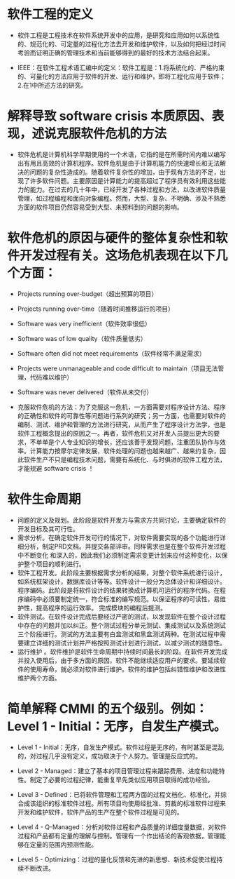 # 软件工程的定义
 - 软件工程是工程技术在软件系统开发中的应用，是研究和应用如何以系统性的、规范化的、可定量的过程化方法去开发和维护软件，以及如何把经过时间考验而证明正确的管理技术和当前能够得到的最好的技术方法结合起来。

 - IEEE：在软件工程术语汇编中的定义：软件工程是：1.将系统化的、严格约束的、可量化的方法应用于软件的开发、运行和维护，即将工程化应用于软件；2.在1中所述方法的研究。

# 解释导致 software crisis 本质原因、表现，述说克服软件危机的方法
 - 软件危机是计算机科学早期使用的一个术语，它指的是在所需时间内难以编写出有用且高效的计算机程序。软件危机是由于计算机能力的快速增长和无法解决的问题的复杂性造成的。随着软件复杂性的增加，由于现有方法的不足，出现了许多软件问题。主要原因是计算能力的提高超过了程序员有效利用这些能力的能力。在过去的几十年中，已经开发了各种过程和方法，以改进软件质量管理，如过程编程和面向对象编程。然而，大型、复杂、不明确、涉及不熟悉方面的软件项目仍然容易受到大型、未预料到的问题的影响。

# 软件危机的原因与硬件的整体复杂性和软件开发过程有关。这场危机表现在以下几个方面：

 - Projects running over-budget（超出预算的项目）

 - Projects running over-time（随着时间推移运行的项目）

 - Software was very inefficient（软件效率很低）

 - Software was of low quality（软件质量低劣）

 - Software often did not meet requirements（软件经常不满足需求）

 - Projects were unmanageable and code difficult to maintain（项目无法管理，代码难以维护）

 - Software was never delivered（软件从未交付）

 - 克服软件危机的方法：为了克服这一危机，一方面需要对程序设计方法、程序的正确性和软件的可靠性等问题进行系列的研究；另一方面，也需要对软件的编制、测试、维护和管理的方法进行研究，从而产生了程序设计方法学，也是软件工程概念提出的原因之一。再者，软件危机又对开发人员提出更大的要求，不单单是个人专业知识的增长，还应该善于发现问题，注重团队协作与效率。计算能力按摩尔定律发展，软件处理的问题也越来越广、越来约复杂，因此软件生产不只是编程技术问题，需要有系统化、与时俱进的软件工程方法，才能规避 software crisis ！

# 软件生命周期
 - 问题的定义及规划。此阶段是软件开发方与需求方共同讨论，主要确定软件的开发目标及其可行性。
 - 需求分析。在确定软件开发可行的情况下，对软件需要实现的各个功能进行详细分析，制定PRD文档。并提交各部评审。同样需求也是在整个软件开发过程中不断变化  和深入的，因此我们必须制定需求变更计划来应付这种变化，以保护整个项目的顺利进行。
 - 软件工程开发。此阶段主要根据需求分析的结果，对整个软件系统进行设计，如系统框架设计，数据库设计等等。软件设计一般分为总体设计和详细设计。
程序编码。此阶段是将软件设计的结果转换成计算机可运行的程序代码。在程序编码中必须要制定统一，符合标准的编写规范。以保证程序的可读性，易维护性，提高程序的运行效率。 完成模块的编程后提测。
 - 软件测试。在软件设计完成后要经过严密的测试，以发现软件在整个设计过程中存在的问题并加以纠正。整个测试过程分单元测试、集成测试以及系统测试三个阶段进行。测试的方法主要有白盒测试和黑盒测试两种。在测试过程中需要建立详细的测试计划并严格按照测试计划进行测试，以减少测试的随意性。
 - 运行维护 。软件维护是软件生命周期中持续时间最长的阶段。在软件开发完成并投入使用后，由于多方面的原因，软件不能继续适应用户的要求。要延续软件的使用寿命，就必须对软件进行维护。软件的维护包括纠错性维护和改进性维护两个方面。 
# 简单解释 CMMI 的五个级别。例如：Level 1 - Initial：无序，自发生产模式。
 - Level 1 - Initial：无序，自发生产模式。软件过程是无序的，有时甚至是混乱的，对过程几乎没有定义，成功取决于个人努力。管理是反应式的。

 - Level 2 - Managed：建立了基本的项目管理过程来跟踪费用、进度和功能特性。制定了必要的过程纪律，能重复早先类似应用项目取得的成功经验。 

 - Level 3 - Defined：已将软件管理和工程两方面的过程文档化、标准化，并综合成该组织的标准软件过程。所有项目均使用经批准、剪裁的标准软件过程来开发和维护软件，软件产品的生产在整个软件过程是可见的。

 - Level 4 - Q-Managed：分析对软件过程和产品质量的详细度量数据，对软件过程和产品都有定量的理解与控制。管理有一个作出结论的客观依据，管理能够在定量的范围内预测性能。

 - Level 5 - Optimizing：过程的量化反馈和先进的新思想、新技术促使过程持续不断改进。
